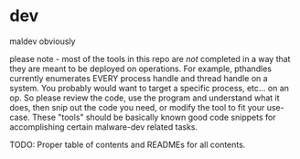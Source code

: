 # dev
maldev obviously

please note - most of the tools in this repo are *not* completed in a way that they are meant to be deployed on operations. For example, pthandles currently enumerates EVERY process handle and thread handle on a system. You probably would want to target a specific process, etc... on an op. So please review the code, use the program and understand what it does, then snip out the code you need, or modify the tool to fit your use-case. These "tools" should be basically known good code snippets for accomplishing certain malware-dev related tasks. 

TODO:
Proper table of contents and READMEs for all contents.
